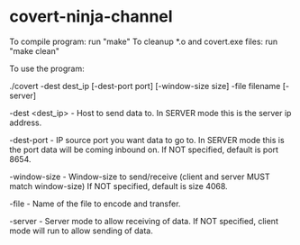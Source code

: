 covert-ninja-channel
====================

To compile program: run "make"
To cleanup *.o and covert.exe files: run "make clean"

To use the program:

./covert -dest dest_ip [-dest-port port] [-window-size size] -file filename [-server]

-dest <dest_ip>     -  	Host to send data to. 
		     	In SERVER mode this is the server ip address.

-dest-port <port>   -  	IP source port you want data to go to. 
		     	In SERVER mode this is the port data will be coming inbound on.
		     	If NOT specified, default is port 8654.

-window-size <size> - 	Window-size to send/receive (client and server MUST match window-size)
		      	If NOT specified, default is size 4068.

-file <filename>    -  	Name of the file to encode and transfer.

-server 	    -	Server mode to allow receiving of data.
			If NOT specified, client mode will run to allow sending of data.